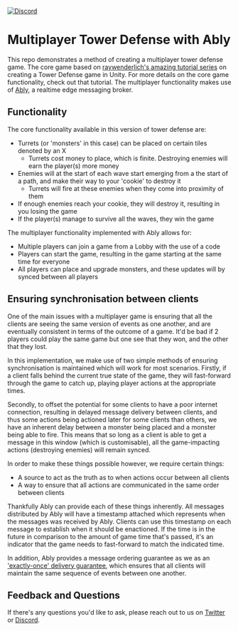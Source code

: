 [![Discord](https://img.shields.io/discord/823552399909584908?label=Discord&style=for-the-badge)](https://discord.gg/7qWKqdQWYB) 

# Multiplayer Tower Defense with Ably

This repo demonstrates a method of creating a  multiplayer tower defense game. The core game based on [raywenderlich's amazing tutorial series](https://www.raywenderlich.com/269-how-to-create-a-tower-defense-game-in-unity-part-1) on creating a Tower Defense game in Unity. For more details on the core game functionality, check out that tutorial. The multiplayer functionality makes use of [Ably](https://ably.com/), a realtime edge messaging broker.

## Functionality

The core functionality available in this version of tower defense are:
* Turrets (or 'monsters' in this case) can be placed on certain tiles denoted by an X
    * Turrets cost money to place, which is finite. Destroying enemies will earn the player(s) more money
* Enemies will at the start of each wave start emerging from a the start of a path, and make their way to your 'cookie' to destroy it
    * Turrets will fire at these enemies when they come into proximity of them
* If enough enemies reach your cookie, they will destroy it, resulting in you losing the game
* If the player(s) manage to survive all the waves, they win the game

The multiplayer functionality implemented with Ably allows for:
* Multiple players can join a game from a Lobby with the use of a code
* Players can start the game, resulting in the game starting at the same time for everyone
* All players can place and upgrade monsters, and these updates will by synced between all players

## Ensuring synchronisation between clients

One of the main issues with a multiplayer game is ensuring that all the clients are seeing the same version of events as one another, and are eventually consistent in terms of the outcome of a game. It'd be bad if 2 players could play the same game but one see that they won, and the other that they lost.

In this implementation, we make use of two simple methods of ensuring synchronisation is maintained which will work for most scenarios. Firstly, if a client falls behind the current true state of the game, they will fast-forward through the game to catch up, playing player actions at the appropriate times.

Secondly, to offset the potential for some clients to have a poor internet connection, resulting in delayed message delivery between clients, and thus some actions being actioned later for some clients than others, we have an inherent delay between a monster being placed and a monster being able to fire. This means that so long as a client is able to get a message in this window (which is customisable), all the game-impacting actions (destroying enemies) will remain synced.

In order to make these things possible however, we require certain things:
* A source to act as the truth as to when actions occur between all clients
* A way to ensure that all actions are communicated in the same order between clients

Thankfully Ably can provide each of these things inherently. All messages distributed by Ably will have a timestamp attached which represents when the messages was received by Ably. Clients can use this timestamp on each message to establish when it should be enactioned. If the time is in the future in comparison to the amount of game time that's passed, it's an indicator that the game needs to fast-forward to match the indicated time.

In addition, Ably provides a message ordering guarantee as we as an ['exactly-once' delivery guarantee](https://ably.com/blog/achieving-exactly-once-message-processing-with-ably), which ensures that all clients will maintain the same sequence of events between one another.

## Feedback and Questions

If there's any questions you'd like to ask, please reach out to us on [Twitter](https://twitter.com/ablyrealtime) or [Discord](https://discord.gg/7qWKqdQWYB).

